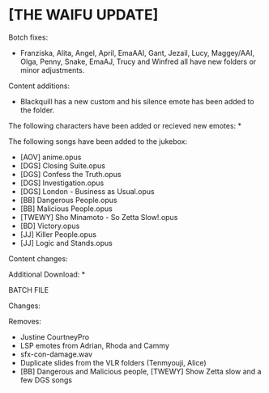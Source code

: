 # [THE WAIFU UPDATE]

Botch fixes:
  * Franziska, Alita, Angel, April, EmaAAI, Gant, Jezail, Lucy, Maggey/AAI,
    Olga, Penny, Snake, EmaAJ, Trucy and Winfred all have new folders or minor adjustments.

  
Content additions:
   * Blackquill has a new custom and his silence emote has been added to the folder.
   

The following characters have been added or recieved new emotes:
   * 

The following songs have been added to the jukebox:
   * [AOV] anime.opus
   * [DGS] Closing Suite.opus
   * [DGS] Confess the Truth.opus
   * [DGS] Investigation.opus
   * [DGS] London - Business as Usual.opus
   * [BB] Dangerous People.opus
   * [BB] Malicious People.opus
   * [TWEWY] Sho Minamoto - So Zetta Slow!.opus
   * [BD] Victory.opus
   * [JJ] Killer People.opus
   * [JJ] Logic and Stands.opus

Content changes:


Additional Download:
  * 
 
BATCH FILE

  
Changes:

Removes:
   * Justine CourtneyPro
   * LSP emotes from Adrian, Rhoda and Cammy
   * sfx-con-damage.wav
   * Duplicate slides from the VLR folders (Tenmyouji, Alice)
   * [BB] Dangerous and Malicious people, [TWEWY] Show Zetta slow and a few DGS songs